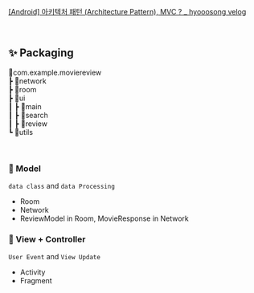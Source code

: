 [[Android] 아키텍처 패턴 (Architecture Pattern), MVC ? _ hyooosong velog](https://velog.io/@hyooosong/Android-Architecture-Pattern-MVC)

<br>


## ✨ Packaging
📂com.example.moviereview  
┣ 📂network  
┣ 📂room  
┣ 📂ui  
┃ ┣ 📂main  
┃ ┣ 📂search  
┃ ┣ 📂review  
┗ 📂utils  

<br>

### 🌈 Model
`data class` and `data Processing`
- Room
- Network
- ReviewModel in Room, MovieResponse in Network

### 🌈 View + Controller
`User Event` and `View Update`
- Activity
- Fragment
